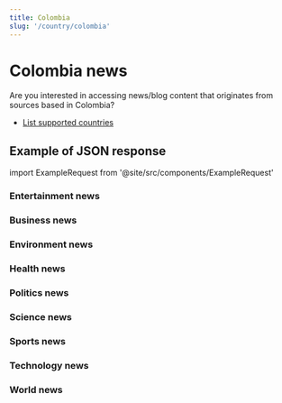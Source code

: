 ```yaml
---
title: Colombia
slug: '/country/colombia'
---
```


# Colombia news

Are you interested in accessing news/blog content that originates from sources based in Colombia?

- [List supported countries](/get-articles/countries)

## Example of JSON response

import ExampleRequest from '@site/src/components/ExampleRequest'

### Entertainment news
<ExampleRequest url="https://apitube.io/v1/news/articles?limit=2&category=news/Arts_and_Entertainment&country=co"></ExampleRequest>

### Business news
<ExampleRequest url="https://apitube.io/v1/news/articles?limit=2&category=news/Business&country=co"></ExampleRequest>

### Environment news
<ExampleRequest url="https://apitube.io/v1/news/articles?limit=2&category=news/Environment&country=co"></ExampleRequest>

### Health news
<ExampleRequest url="https://apitube.io/v1/news/articles?limit=2&category=news/Health&country=co"></ExampleRequest>

### Politics news
<ExampleRequest url="https://apitube.io/v1/news/articles?limit=2&category=news/Politics&country=co"></ExampleRequest>

### Science news
<ExampleRequest url="https://apitube.io/v1/news/articles?limit=2&category=news/Science&country=co"></ExampleRequest>

### Sports news
<ExampleRequest url="https://apitube.io/v1/news/articles?limit=2&category=news/Sports&country=co"></ExampleRequest>

### Technology news
<ExampleRequest url="https://apitube.io/v1/news/articles?limit=2&category=news/Technology&country=co"></ExampleRequest>

### World news
<ExampleRequest url="https://apitube.io/v1/news/articles?limit=2&category=news/World&country=co"></ExampleRequest>
